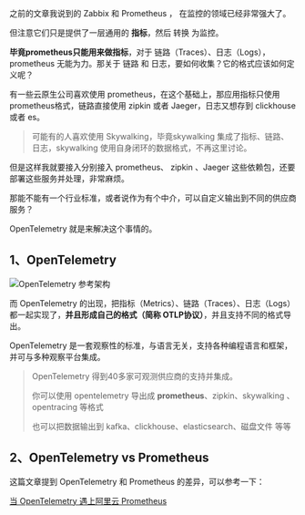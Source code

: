 之前的文章我说到的 Zabbix 和 Prometheus ， 在监控的领域已经非常强大了。



但注意它们只是提供了一层通用的 **指标**，然后 转换 为监控。



**毕竟prometheus只能用来做指标**，对于 链路（Traces）、日志（Logs），prometheus 无能为力。那关于 链路 和 日志，要如何收集？它的格式应该如何定义呢？





有一些云原生公司喜欢使用 prometheus，在这个基础上，那应用指标只使用prometheus格式，链路直接使用 zipkin 或者 Jaeger，日志又想存到 clickhouse 或者 es。

> 可能有的人喜欢使用 Skywalking，毕竟skywalking 集成了指标、链路、日志，skywalking 使用自身闭环的数据格式，不再这里讨论。

但是这样我就要接入分别接入 prometheus、 zipkin 、Jaeger 这些依赖包，还要部署这些服务并处理，非常麻烦。 



那能不能有一个行业标准，或者说作为有个中介，可以自定义输出到不同的供应商服务？



OpenTelemetry 就是来解决这个事情的。



## 1、OpenTelemetry 

 ![OpenTelemetry 参考架构](https://opentelemetry.io/img/otel-diagram.svg)



而 OpenTelemetry  的出现，把指标（Metrics）、链路（Traces）、日志（Logs）都一起实现了，**并且形成自己的格式（简称 OTLP协议）**，并且支持不同的格式导出。



OpenTelemetry 是一套观察性的标准，与语言无关，支持各种编程语言和框架，并可与多种观察平台集成。



> OpenTelemetry 得到40多家可观测供应商的支持并集成。
>
> 你可以使用 opentelemetry 导出成 **prometheus**、zipkin、skywalking 、opentracing 等格式
>
> 也可以把数据输出到 kafka、clickhouse、elasticsearch、磁盘文件 等等





## 2、OpenTelemetry vs Prometheus





这篇文章提到 OpenTelemetry  和 Prometheus 的差异，可以参考一下：

[当 OpenTelemetry 遇上阿里云 Prometheus](https://mp.weixin.qq.com/s/qIYX6npns4AmHegGIP7LHg)





